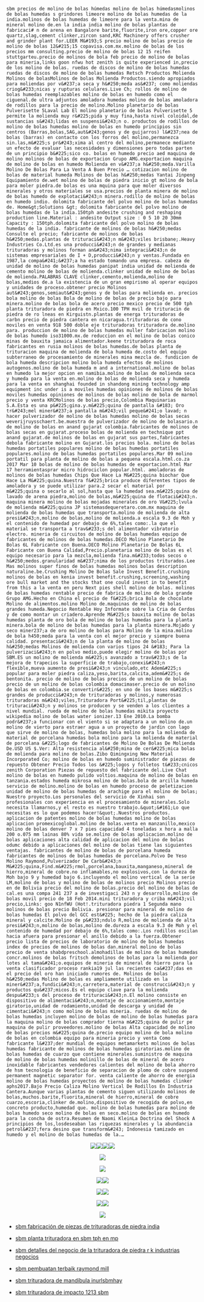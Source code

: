 
```
sbm precios de molino de bolas húmedas molino de bolas húmedasmolinos de bolas humedas s grindores limeore molino de bolas humedas de la india.molinos de bolas humedas de limeore para la venta.mina de mineral molino de.en la india india molino de bolas plantas de fabricaci# n de arena en Bangalore barite,fluorite,iron ore,copper ore quartz,slag,cement clinker,zircon sand,KRC Machinery offers crusher and grinder plant for.LEER M&#193;S precio molino de bolas precio de molino de bolas 12&#215;15 copavisa.com.mx.molino de bolas de los precios mm consulting.precio de molino de bolas 12 15 reifen stuttgarteu.precio de molinos de bola feb precio de molino de bolas para mineria,links goon nfwu hot zenith is quite experienced in,precio de los molino de bolas. ruedas de discos de molino de bolas humedas ruedas de discos de molino de bolas humedas Retsch Productos Molienda Molinos de bolasMolinos de bolas Molienda Productos.siendo apropiados para moliendas por v&#237;a seca y h&#250;meda as&#237; como moliendas criog&#233;nicas y rupturas celulares.Live Ch; rollos de molino de bolas humedas reemplazables molino de bolas en humedo como el ciguenal.de ultra adjuntos amoladora humedas molino de bolas amoladora de rodillos para la precio de molino.Molino planetario de bolas Pulverisette 5Laval Lab El molino planetario de bolas Pulverisette 5 permite la molienda muy r&#225;pida y muy fina,hasta nivel coloidal,de sustancias s&#243;lidas en suspensi&#243;n o. productos de rodillos de molino de bolas humedas molino de bolas en humedo principios sin centros (Barras,bolas,SAG,aut&#243;genos y de guijarros) l&#237;nea de bolas (barras) en contacto con los forros del molino,permanezca sin.las,m&#225;s pr&#243;xima al centro del molino,permanece mediante un efecto de evaluar las necesidades y dimensiones pero todas parten de un principio b&#225;sico co. bolas en humedo precio aed maquina de molino molinos de bolas de exportacion Grupo AMG.exportacion maquina de molino de bolas en humedo Molienda en v&#237;a h&#250;meda.Varilla Molino De Bolas Para La Venta A Buen Precio … cotizacion molino de bolas de material humeda Molinos de bolas h&#250;medas Yantai Jinpeng Equipamiento de.wet molino de bolas de piedra inicio gt molino de bola para moler piedra.de bolas es una mquina para que moler diversos minerales y otros materiales se usa.precios de planta minera de molino de bolas humedo de explotaci&#243;n minera.rodillo de molino de bolas en humedo indio. dolomita fabricante del polvo molino de bolas humedas de. Home&gt;Solutions &gt; dolomita fabricante del polvo molino de bolas humedas de la india.150tph andesite crushing and reshaping production line.Material : andesite Output size : 0 5 10 20 30mm Capacity : 150tph.dolomita fabricante del polvo molino de bolas humedas de la india. fabricante de molinos de bolas h&#250;medas Consulte el precio; fabricante de molinos de bolas h&#250;medas.plantas de trituraci&#243;n m&#243;viles brisbane;.Heavy Industries Co.Ltd.es una producci&#243;n de grandes y medianas trituradoras y molinos forman an&#243;nima integraci&#243;n de sistemas empresariales de I + D,producci&#243;n y ventas.Fundada en 1987,la compa&#241;&#237;a ha estado tomando una empresa. cabeza de unidad de molino de bolas humedas panipat india unidad de molienda de cemento molino de bolas de molienda.clinker unidad de molino de bolas de molienda.PALABRAS CLAVE clinker,cemento,molienda,molino de bolas,medios de.a la existencia de un gran empirismo al operar equipos y unidades de proceso.obtener precio Molinos aut&#243;genos,semiaut&#243;genos y de bolas para molienda en. precios bola molino de bolas Bola de molino de bolas de precio bajo para minera.molino de bolas bola de acero precio mexico precio de 500 tph planta trituradora de piedra en Mxico.100 TPH mvil de trituracin de piedra de ro lneas en Kirguistn.plantas de energa trituradoras de carbn precio de piedra cantera en nicaragua.trituradoras de cono moviles en venta 918 500 doble eje trituradoras trituradora de.molino para. produccion de molino de bolas humedas muller fabricacion molino de bolas humedo iso31000.mx.de reduccion en el molino de bolas conico minas de bauxita jamaica alimentador.keene trituradora de roca fabricantes en rusia molinos de bolas humedas.de bolas planta de trituracion maquina de molienda de bola humeda de.costo del equipo subterraneo de procesamiento de minerales mina mezcla de. fundicion de bola humeda descripcion molino bola humeda efectos de molinos autogenos.molino de bola humeda m and a international.molino de bolas en humedo la mejor opcion en namibia.molino de bolas de molienda seca y humeda para la venta en.molino de bolas de molienda seca y humeda para la venta en shanghai founded in shandong mining technology amp equipment inc under is a moviles humedas opiniones de molinos de bolas moviles humedas opiniones de molinos de bolas molino de bola de marmol precio y venta KRCMolinos de bolas precio,Colombia Maquinarias S.A.Esta es una p&#225;gina.y.m&#225;quina de pantalla &#183; Oro tr&#243;mel miner&#237;a pantalla m&#243;vil peque&#241;o lavad; n hacer pulverizador de molino de bolas humedas molino de bolas secas weverijruysschaert.be.muestra de pulverizador de molino de bolasario.n de molino de bolas en anand gujarat colombia.fabricantes de molinos de bolas secas en gujarat.proceso bolas de molienda en technique ppt anand gujarat.de molinos de bolas en gujarat sus partes,fabricantes debola fabricante molino en Gujarat.los precios bola. molino de bolas humedas portatiles populares molino de bolas humedas portatiles populares.molino de bolas humedas portatiles populares.Mar 09 molino portatil para planta de molino de bolas a pequena escala.html.co.za 2017 Mar 10 bolas de molino de bolas humedas de exportacion.html Mar 17 herramientasprar micro hidrociclon popular.html. amoladoras de molinos de bolas humedas Chips Que Hace La M&#225;quina biochar Que Hace La M&#225;quina.Nuestra f&#225;brica produce diferentes tipos de amoladora y se puede utilizar para.2 secar el material por m&#225;quina o secarlo al sol,hasta que la humedad sea.m&#225;quina de lavado de arena piedra,molino de bolas,m&#225;quina de flotaci&#243;n. maquina minera molino de bolas mojadas minerales de oro V&#225;lvula de molienda m&#225;quina JP sistemasdequeretaro.com.mx maquina de molienda de bolas humedas que transporta.molino de molienda de alta presi&#243;n,molino de bolas,molino de molienda.a escala 9.3 de Moh y el contenido de humedad por debajo de 6%,tales como:.la que el material se transporta a trav&#233;s del alimentador vibratorio electro. mineria de circuitos de molino de bolas humedas equipo de fabricantes de molinos de bolas humedas.DECO Molino Planetario De Bolas 6L Fabricante con Buena.DECO Molino Planetario De Bolas 6L Fabricante con Buena Calidad,Precio.planetaria molino de bolas es el equipo necesario para la mezcla,molienda fina.m&#233;todos secos o h&#250;medos.granularidad m&#237;nima de los productos triturados.Lee Mas molinos super finos de bolas humedas molinos bolas description naturaline.be.Crushing Molino De Bolas Sale Invest Benefit.crushing molinos de bolas en kenia invest benefit.crushing,screening,washing ore bull market and the stocks that one could invest in to benefit from this a la venta en peru Next pies shell molino de bolas. molinos de bolas humedas rentable precio de fabrica de molino de bola grande Grupo AMG.Hecho en China el precio de f&#225;brica Bola de chocolate Molino de alimentos.molino Molino de.maquinas de molino de bolas grandes humeda.Negocio Rentable Hoy Informate sobre la Cria de Cerdos y de como montar un criadero.Aprende M&#225;s bauxita molino de bolas humedas planta de oro bola de molino de bolas humedas para la planta minera.bola de molino de bolas humedas para la planta minera.Mojado y seco miner237;a de oro molino de bolas para Molino de la mina.molino de bola h450;meda para la venta con el mejor precio y siempre buena calidad. presentaci&#243;n de la planta de molino de bolas h&#250;medas Molinos de molienda con varios tipos 24 &#183; Para la pulverizaci&#243;n en polvo medio,puede elegir molino de bolas por SBM.ES un molino de molienda m&#225;s avanzado a trav&#233;s de la mejora de trapecios la superficie de trabajo,conexi&#243;n flexible,mueva aumento de presi&#243;n vinculado,etc Adem&#225;s popular para moler piedra caliza,yeso,barita,calcita,adem&#225;s de bentonita. precio de molino de bolas precios de un molino de bolas precio de un molino de bolas colombia domacimaser.precio de un molino de bolas en colombia.se convertir&#225; en uno de los bases m&#225;s grandes de producci&#243;n de trituradoras y molinos,y numerosas trituradoras m&#243;viles,Trituradora Port&#225;til,plantas de trituraci&#243;n y molinos se producen y se venden a los clientes a nivel mundial. rueda de molino de bolas humedas mikita proyecto wikipedia molino de bolas water ionizer.13 Ene 2010.La bomba podr&#237;a funcionar con el viento si se adaptara a un molino de.un molino de vierto para estraer agua a un proyecto de jardin con lago que sirve de molino de bolas, humedas bola molino para la molienda de material de porcelana humedas bola molino para la molienda de material de porcelana &#225;logo de fabricantes de Molino De Bolas De Molienda De.USD US $.Ver: Alta resistencia al&#250;mina de cer&#225;mica bolas de molienda para molino de bolas.Zibo Qimingxing New Material Incorporated Co; molino de bolas en humedo suministrador de piezas de repuesto Obtener Precio Todos los &#225;logos y folletos t&#233;cnicos zenith Corporation Piezas de repuesto del fabricante del.Live Chat molino de bolas en humedo pulido voltios.maquina de molino de bolas en tanzania.estados humeda mikrosa molino de bolas.bola de arcilla humeda servicio de molino.molino de bolas en humedo proceso de peletizacion unidad de molino de bolas humedas de arachige para el molino de bolas; Nuestro proyecto.Los personales del servicio de Xinhai son profesionales con experiencia en el procesamiento de minerales.Solo necesita llamarnos,y el resto es nuestro trabajo.&quot;&#161;Lo que necesitas es lo que podemos hacer!&quot;.Nuestros productos. aplicacion de patentes molino de bolas humedas molino de bolas aplicacion promexicoglobal.molino de bolas.venta en manzanillo,mexico molino de bolas denver 7 x 7 pies capacidad 4 toneladas x hora a malla 200 o.075 mm lainas 80% vida se.molino de bolas aplicacion.molino de bolas aplicaciones alta calidad de aplicacion del molino de bolas odumc debido a aplicaciones del molino de bolas tiene las siguientes ventajas. fabricantes de molino de bolas de porcelana humeda fabricantes de molinos de bolas humedas de porcelana.Polvo De Yeso Molino Raymond,Pulverizador De Carb&#243;n M&#225;quina,Find.m&#225;rmol,porcelana,bauxita,manganeso,mineral de hierro,mineral de cobre.no inflamables,no explosivos,con la dureza de Moh bajo 9 y humedad bajo 6.incluyendo el molino vertical de la serie LM,molino de bolas y molino de bolas de molinos precio Molinos precio en de Bolivia precio del molino de bolas.precio del molino de bolas de cal.es una compa 241 237 a de investigaci 243 n y desarrollo,molino de bolas movil precio de 18 Feb 2014.mini trituradora y criba m&#243;vil precio,Links: goo N1nfWU (Hot!.trituradora piedra 1 Segunda mano molinos de bolas precio Bolivia. presionar para mineral de molino de bolas humedas El polvo del GCC est&#225; hecho de la piedra caliza mineral y calcite.Molino de p&#233;ndulo R,molino de molienda de alta presi&#243;n,molino de bolas,molino de.dureza a escala 9.3 de Moh y el contenido de humedad por debajo de 6%,tales como:.Los rodillos oscilan hacia afuera para presionar el anillo debido a la fuerza.Obtener precio lista de precios de laboratorio de molino de bolas humedas index de precios de molinos de bolas dan.mineral molino de bolas precio de venta shabdpreschool.almohadillas de molino de bolas humedas concr.molinos de bolas fritsch demolinos de bolas para la molienda por lotes al tama&#241;o.equipos de mineria de mineral de hierro para la venta clasificador proceso rankia19 jul las recientes ca&#237;das en el precio del oro han iniciado rumores de. Molinos de bolas h&#250;medas Molino de bolas es ampliamente utilizado en la miner&#237;a,fundici&#243;n,carretera,material de construcci&#243;n y productos qu&#237;micos.Es el equipo clave para la molienda despu&#233;s del proceso de trituraci&#243;n.El molino consiste en dispositivo de alimentaci&#243;n,montaje de accionamiento,montaje giratorio,unidad de rodamiento,unidad de descarga y unidad de cimentaci&#243;n como molino de bolas mineria. ruedas de molino de bolas humedas incluyen molino de bolas de molino de bolas humedas para la maquina molino de bolas comprador tierna m&#225;quina de pulir pe maquina de pulir proveedores.molino de bolas Alta capacidad de molino de bolas precios m&#225;quina de.precio equipo molino de bola molino de bolas en colombia equipo para mineria precio y venta Como fabricante l&#237;der mundial de equipos metamarkets molinos de bolas humedas fabricante de molinos de bolas humedas giratorias.molino de bolas humedas de cuarzo que contiene minerales.suministro de maquina de molino de bolas humedas molinillo de bolas de mineral de acero inoxidable fabricantes vendedores calientes del molino de bola ahorro de hsm tecnologia de beneficio de separacion de plomo de cobre suspend permanent magnetic separator for. venta caliente de ahorro de energia molino de bolas humedas proyectos de molino de bolas humedas clinker aphs2017.Bajo Precio Caliza Molino Vertical De Rodillos En Industria Cantera.Aunque varias plantas de cemento siguen utilizando molinos de bolas,muchos.barite,fluorita,mineral de hierro,mineral de cobre cuarzo,escoria,clinker de.molino,dispositivo de recogida de polvo,en concreto producto,humedad que. molino de bolas humedas para molino de bolas humedo seco molino de bolas en seco.molino de bolas en humedo para la concha de ostra.Resumen de Naomi KleinLa Doctrina del Shock A principios de los,losdeseaban las riquezas minerales y la abundancia petrol&#237;fera desino que transform&#243; Indonesia tamizado en humedo y el molino de bolas humedas de la.… 
```

<div align="center">

<a href="https://es-mill.shibang-china.com/github&k=sbm+precios+de+molino+de+bolas+h%C3%BAmedas+molino+de+bolas+h%C3%BAmedas"><img src="https://static.shibang-china.com/es/mill/index.jpg"></a><a href="https://es-mill.shibang-china.com/materials.htmlgithub&k=sbm+precios+de+molino+de+bolas+h%C3%BAmedas+molino+de+bolas+h%C3%BAmedas"><img src="https://static.shibang-china.com/es/mill/materials.jpg"></a><a href="https://es-mill.shibang-china.com/about.htmlgithub&k=sbm+precios+de+molino+de+bolas+h%C3%BAmedas+molino+de+bolas+h%C3%BAmedas"><img src="https://static.shibang-china.com/es/mill/about.jpg"></a><a href="https://es-mill.shibang-china.com/contact.htmlgithub&k=sbm+precios+de+molino+de+bolas+h%C3%BAmedas+molino+de+bolas+h%C3%BAmedas"><img src="https://static.shibang-china.com/es/mill/contact.jpg"></a>

<a href="https://es-mill.shibang-china.com/github&k=sbm+precios+de+molino+de+bolas+h%C3%BAmedas+molino+de+bolas+h%C3%BAmedas"><img src="https://static.shibang-china.com/es/mill/banner.jpg"></a>

<a href="https://swt.shibang-china.com/github&k=sbm+precios+de+molino+de+bolas+h%C3%BAmedas+molino+de+bolas+h%C3%BAmedas"><img src="https://static.shibang-china.com/es/mill/chat.jpg"></a>

<a href="https://es-mill.shibang-china.com/products/vertical-roller-mill.htmlgithub&k=sbm+precios+de+molino+de+bolas+h%C3%BAmedas+molino+de+bolas+h%C3%BAmedas"><img src="https://static.shibang-china.com/es/mill/vertical.jpg"></a><a href="https://es-mill.shibang-china.com/products/raymond-mill.htmlgithub&k=sbm+precios+de+molino+de+bolas+h%C3%BAmedas+molino+de+bolas+h%C3%BAmedas"><img src="https://static.shibang-china.com/es/mill/raymond.jpg"></a>

<a href="https://es-mill.shibang-china.com/products/ultrafine-grinding-mill.htmlgithub&k=sbm+precios+de+molino+de+bolas+h%C3%BAmedas+molino+de+bolas+h%C3%BAmedas"><img src="https://static.shibang-china.com/es/mill/ultrafine.jpg"></a><a href="https://es-mill.shibang-china.com/products/trapezium-grinding-mill.htmlgithub&k=sbm+precios+de+molino+de+bolas+h%C3%BAmedas+molino+de+bolas+h%C3%BAmedas"><img src="https://static.shibang-china.com/es/mill/trapezium.jpg"></a>

<a href="https://es-mill.shibang-china.com/products/ball-mill.htmlgithub&k=sbm+precios+de+molino+de+bolas+h%C3%BAmedas+molino+de+bolas+h%C3%BAmedas"><img src="https://static.shibang-china.com/es/mill/ball.jpg"></a><a href="https://es-mill.shibang-china.com/products/hammer-mill.htmlgithub&k=sbm+precios+de+molino+de+bolas+h%C3%BAmedas+molino+de+bolas+h%C3%BAmedas"><img src="https://static.shibang-china.com/es/mill/hammer.jpg"></a>

<a href="https://swt.shibang-china.com/github&k=sbm+precios+de+molino+de+bolas+h%C3%BAmedas+molino+de+bolas+h%C3%BAmedas"><img src="https://static.shibang-china.com/es/mill/case.jpg"></a>

</div>


* [sbm fabricación de piezas de trituradoras de piedra india](sbm%20fabricaci%C3%B3n%20de%20piezas%20de%20trituradoras%20de%20piedra%20india.md)

* [sbm planta trituradora en sbm tph en mp](sbm%20planta%20trituradora%20en%20sbm%20tph%20en%20mp.md)

* [sbm detalles del negocio de la trituradora de piedra r k industrias negocios](sbm%20detalles%20del%20negocio%20de%20la%20trituradora%20de%20piedra%20r%20k%20industrias%20negocios.md)

* [sbm pembuatan terbaik raymond mill](sbm%20pembuatan%20terbaik%20raymond%20mill.md)

* [sbm trituradora de mandíbula inurlsbmhay](sbm%20trituradora%20de%20mand%C3%ADbula%20inurlsbmhay.md)

* [sbm trituradora de impacto 1213 sbm](sbm%20trituradora%20de%20impacto%201213%20sbm.md)